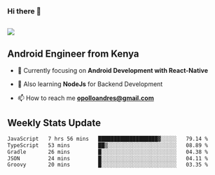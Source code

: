 ### Hi there 👋
<h2 align="left"><img src="https://readme-typing-svg.herokuapp.com?color=000000&lines=I'm+Andrew+Opollo😊;Welcome+to+my+Github😜"> </h2>

## Android Engineer from Kenya


- 🌱 Currently focusing on **Android Development with React-Native**

- 🔭 Also learning **NodeJs** for Backend Development

- 📫 How to reach me **opolloandres@gmail.com**


## Weekly Stats Update
<!--START_SECTION:waka-->

```txt
JavaScript   7 hrs 56 mins   ███████████████████▓░░░░░   79.14 %
TypeScript   53 mins         ██▒░░░░░░░░░░░░░░░░░░░░░░   08.89 %
Gradle       26 mins         █░░░░░░░░░░░░░░░░░░░░░░░░   04.38 %
JSON         24 mins         █░░░░░░░░░░░░░░░░░░░░░░░░   04.11 %
Groovy       20 mins         █░░░░░░░░░░░░░░░░░░░░░░░░   03.35 %
```

<!--END_SECTION:waka-->



